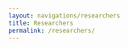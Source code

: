 ```yaml
---
layout: navigations/researchers
title: Researchers
permalink: /researchers/
---
```

<!-- Write contents here! -->
